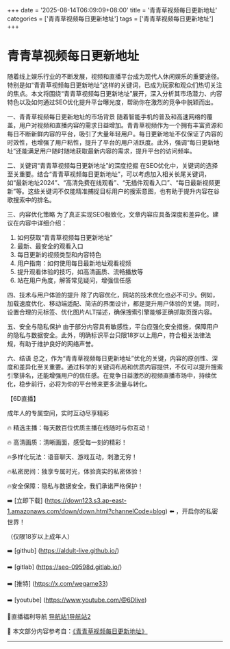 +++
date = '2025-08-14T06:09:09+08:00'
title = '青青草视频每日更新地址'
categories = ['青青草视频每日更新地址']
tags = ['青青草视频每日更新地址']
+++

# 青青草视频每日更新地址

随着线上娱乐行业的不断发展，视频和直播平台成为现代人休闲娱乐的重要途径。特别是如“青青草视频每日更新地址”这样的关键词，已成为玩家和观众们热切关注的焦点。本文将围绕“青青草视频每日更新地址”展开，深入分析其市场潜力、内容特色以及如何通过SEO优化提升平台曝光度，帮助你在激烈的竞争中脱颖而出。

一、青青草视频每日更新地址的市场背景
随着智能手机的普及和高速网络的覆盖，用户对视频和直播内容的需求日益增加。青青草视频作为一个拥有丰富资源和每日不断新鲜内容的平台，吸引了大量年轻用户。每日更新地址不仅保证了内容的时效性，也增强了用户粘性，提升了平台的用户活跃度。此外，强调“每日更新地址”还能满足用户随时随地获取最新内容的需求，提升平台的访问频率。

二、关键词“青青草视频每日更新地址”的深度挖掘
在SEO优化中，关键词的选择至关重要。结合“青青草视频每日更新地址”，可以考虑加入相关长尾关键词，如“最新地址2024”、“高清免费在线观看”、“无插件观看入口”、“每日最新视频更新”等。这些关键词不仅能精准捕捉目标用户的搜索意图，也有助于提升内容在谷歌搜索中的排名。

三、内容优化策略
为了真正实现SEO极致化，文章内容应具备深度和差异化。建议在内容中详细介绍：

1. 如何获取“青青草视频每日更新地址”
2. 最新、最安全的观看入口
3. 每日更新的视频类型和内容特色
4. 用户指南：如何使用每日最新地址观看视频
5. 提升观看体验的技巧，如高清画质、流畅播放等
6. 站在用户角度，解答常见疑问，增强信任感

四、技术与用户体验的提升
除了内容优化，网站的技术优化也必不可少。例如，加载速度优化、移动端适配、简洁的界面设计，都是提升用户体验的关键。同时，设置合理的元标签、优化图片ALT描述，确保搜索引擎能够正确抓取页面内容。

五、安全与隐私保护
由于部分内容具有敏感性，平台应强化安全措施，保障用户的隐私与数据安全。此外，明确标识平台只限18岁以上用户，符合相关法律法规，有助于维护良好的网络声誉。

六、结语
总之，作为“青青草视频每日更新地址”优化的关键，内容的原创性、深度和差异化至关重要。通过科学的关键词布局和优质内容提供，不仅可以提升搜索引擎排名，还能增强用户的信任感。在竞争日益激烈的视频直播市场中，持续优化，稳步前行，必将为你的平台带来更多流量与转化。

【6D直播】

成年人的专属空间，实时互动尽享精彩

🔥 精选主播：每天数百位优质主播在线随时与你互动！

🔥 高清画质：清晰画面，感受每一刻的精彩！

🔥多样化玩法：语音聊天、游戏互动，刺激无穷！

🔥私密房间：独享专属时光，体验真实的私密体验！

🔥安全保障：隐私与数据安全，我们承诺严格保护！

➡️ [立即下载] (https://down123.s3.ap-east-1.amazonaws.com/down/down.html?channelCode=blog) ⬅️ ，开启你的私密世界！

（仅限18岁以上成年人）

➡️ [github] (https://aldult-live.github.io/)

➡️ [gitlab] (https://seo-09598d.gitlab.io/)

➡️ [推特] (https://x.com/wegame33)

➡️ [youtube] (https://www.youtube.com/@6Dlive)

🔞直播福利导航   [导航站1](https://webstack-86085a.gitlab.io/)[导航站2](https://onlygit123-2.github.io/)


📘 本文部分内容参考自：[《青青草视频每日更新地址》](https://webstack-hugo-14.pages.dev/)

---
